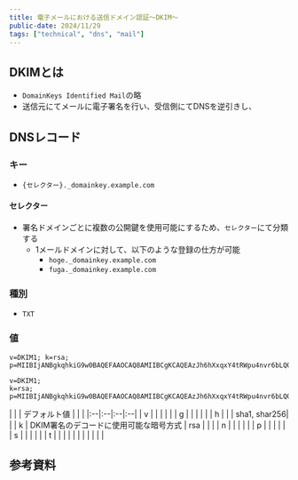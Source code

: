 ```yaml
---
title: 電子メールにおける送信ドメイン認証〜DKIM〜
public-date: 2024/11/29
tags: ["technical", "dns", "mail"]
---
```


## DKIMとは

- `DomainKeys Identified Mail`の略
- 送信元にてメールに電子署名を行い、受信側にてDNSを逆引きし、

## DNSレコード

### キー

- `{セレクター}._domainkey.example.com`

#### セレクター

- 署名ドメインごとに複数の公開鍵を使用可能にするため、`セレクター`にて分類する
    - 1メールドメインに対して、以下のような登録の仕方が可能
        - `hoge._domainkey.example.com`
        - `fuga._domainkey.example.com`


### 種別

- `TXT`

### 値

```text
v=DKIM1; k=rsa; p=MIIBIjANBgkqhkiG9w0BAQEFAAOCAQ8AMIIBCgKCAQEAzJh6hXxqxY4tRWpu4nvr6bLQQ7G5OQLtA/qEikByDgjfzBRMfo/tNQ7c7U/64B5N67MPXUzWcfYcl/4gQlZqF9x5bQpCUpGtD13y88Wx9y6DjTYbh+MCi/Y67sRkl5EvJbTjTO5xBB6z8wIUgh95mnYNfQwToY94
```

```text
v=DKIM1;
k=rsa;
p=MIIBIjANBgkqhkiG9w0BAQEFAAOCAQ8AMIIBCgKCAQEAzJh6hXxqxY4tRWpu4nvr6bLQQ7G5OQLtA/qEikByDgjfzBRMfo/tNQ7c7U/64B5N67MPXUzWcfYcl/4gQlZqF9x5bQpCUpGtD13y88Wx9y6DjTYbh+MCi/Y67sRkl5EvJbTjTO5xBB6z8wIUgh95mnYNfQwToY94
```

| | | デフォルト値 | | |
|:--|:--|:--|:--|
| v | | | | |
| g | | | | |
| h | | | sha1, shar256| |
| k | DKIM署名のデコードに使用可能な暗号方式 | rsa | | |
| n | | | | |
| p | | | | |
| s | | | | |
| t | | | | |
|  | | | | |


## 参考資料

